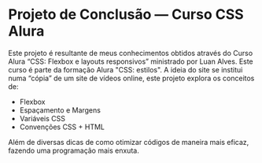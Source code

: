 # Projeto de Conclusão — Curso CSS Alura

Este projeto é resultante de meus conhecimentos obtidos através do Curso Alura “CSS: Flexbox e layouts responsivos” ministrado por Luan Alves. Este curso é parte da formação Alura "CSS: estilos". A ideia do site se institui numa “cópia” de um site de vídeos online, este projeto explora os conceitos de:

- Flexbox
- Espaçamento e Margens
- Variáveis CSS
- Convenções CSS + HTML

Além de diversas dicas de como otimizar códigos de maneira mais eficaz, fazendo uma programação mais enxuta.

